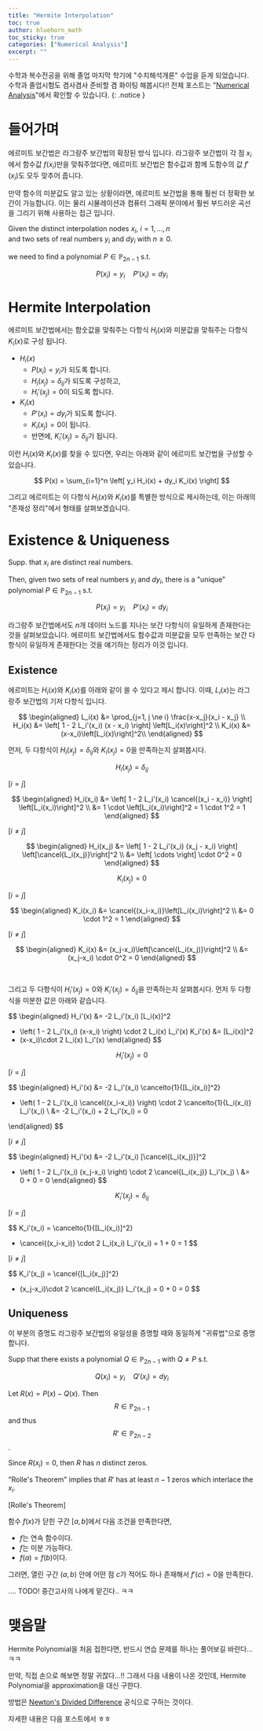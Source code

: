 ```yaml
---
title: "Hermite Interpolation"
toc: true
author: bluehorn_math
toc_sticky: true
categories: ["Numerical Analysis"]
excerpt: ""
---
```


수학과 복수전공을 위해 졸업 마지막 학기에 "수치해석개론" 수업을 듣게 되었습니다. 수학과 졸업시험도 겸사겸사 준비할 겸 화이팅 해봅시다!! 전체 포스트는 "[Numerical Analysis](/categories/numerical-analysis)"에서 확인할 수 있습니다.
{: .notice }

# 들어가며

에르미트 보간법은 라그랑주 보간법의 확장된 방식 입니다. 라그랑주 보간법이 각 점 $x_i$에서 함수값 $f(x_i)$만을 맞춰주었다면, 에르미트 보간법은 함수값과 함께 도함수의 값 $f'(x_i)$도 모두 맞추어 줍니다.

만약 함수의 미분값도 알고 있는 상황이라면, 에르미트 보간법을 통해 훨씬 더 정확한 보간이 가능합니다. 이는 물리 시뮬레이션과 컴퓨터 그래픽 분야에서 훨씬 부드러운 곡선을 그리기 위해 사용하는 접근 입니다.

<div class="theorem" markdown="1">

Given the distinct interpolation nodes $x_i$, $i=1,\dots,n$<br/>
and two sets of real numbers $y_i$ and $dy_i$ with $n\ge 0$.

we need to find a polynomial $P \in \mathbb{P}_{2n-1}$ s.t.

$$
P(x_i) = y_i \quad P'(x_i) = dy_i
$$

</div>

# Hermite Interpolation

에르미트 보간법에서는 함숫값을 맞춰주는 다항식 $H_i(x)$와 미분값을 맞춰주는 다항식 $K_i(x)$로 구성 됩니다.

- $H_i(x)$
  - $P(x_i) = y_i$가 되도록 합니다.
  - $H_i(x_j) = \delta_{ij}$가 되도록 구성하고,
  - $H_i'(x_j) = 0$이 되도록 합니다.
- $K_i(x)$
  - $P'(x_i) = dy_i$가 되도록 합니다.
  - $K_i(x_j) = 0$이 됩니다.
  - 반면에, $K_i'(x_j) = \delta_{ij}$가 됩니다.

이런 $H_i(x)$와 $K_i(x)$를 찾을 수 있다면, 우리는 아래와 같이 에르미트 보간법을 구성할 수 있습니다.

$$
P(x) = \sum_{i=1}^n \left[
  y_i H_i(x) + dy_i K_i(x)
\right]
$$

그리고 에르미트는 이 다항식 $H_i(x)$와 $K_i(x)$를 특별한 방식으로 제시하는데, 이는 아래의 "존재성 정리"에서 형태를 살펴보겠습니다.

# Existence & Uniqueness

<div class="theorem" markdown="1">

Supp. that $x_i$ are distinct real numbers.

Then, given two sets of real numbers $y_i$ and $dy_i$, there is a "unique" polynomial $P \in \mathbb{P}_{2n-1}$ s.t.

$$
P(x_i) = y_i \quad P'(x_i) = dy_i
$$

</div>

라그랑주 보간법에서도 $n$개 데이터 노드를 지나는 보간 다항식이 유일하게 존재한다는 것을 살펴보았습니다. 에르미트 보간법에서도 함수값과 미분값을 모두 만족하는 보간 다항식이 유일하게 존재한다는 것을 얘기하는 정리가 이것 입니다.

## Existence

에르미트는 $H_i(x)$와 $K_i(x)$를 아래와 같이 쓸 수 있다고 제시 합니다. 이때, $L_i(x)$는 라그랑주 보간법의 기저 다항식 입니다.

$$
\begin{aligned}
L_i(x) &= \prod_{j=1, j \ne i} \frac{x-x_j}{x_i - x_j} \\
H_i(x) &= \left[ 1 - 2 L_i'(x_i) (x - x_i) \right] \left[L_i(x)\right]^2 \\
K_i(x) &= (x-x_i)\left[L_i(x)\right]^2\\
\end{aligned}
$$

먼저, 두 다항식이 $H_i(x_j) = \delta_{ij}$와 $K_i(x_j) = 0$을 만족하는지 살펴봅시다.

<div class="proof" markdown="1">

$$
H_i(x_j) = \delta_{ij}
$$

[$i=j$]

$$
\begin{aligned}
H_i(x_i)
&= \left[ 1 - 2 L_i'(x_i) \cancel{(x_i - x_i)} \right] \left[L_i(x_i)\right]^2 \\
&= 1 \cdot \left[L_i(x_i)\right]^2 = 1 \cdot 1^2 = 1
\end{aligned}
$$

[$i\ne j$]

$$
\begin{aligned}
H_i(x_j)
&= \left[ 1 - 2 L_i'(x_i) (x_j - x_i) \right] \left[\cancel{L_i(x_j)}\right]^2 \\
&= \left[ \cdots \right] \cdot 0^2 = 0
\end{aligned}
$$

</div>

<div class="proof" markdown="1">

$$
K_i(x_j) = 0
$$

[$i=j$]

$$
\begin{aligned}
K_i(x_i)
&= \cancel{(x_i-x_i)}\left[L_i(x_i)\right]^2 \\
&= 0 \cdot 1^2 = 1
\end{aligned}
$$

[$i\ne j$]

$$
\begin{aligned}
K_i(x)
&= (x_j-x_i)\left[\cancel{L_i(x_j)}\right]^2 \\
&= (x_j-x_i) \cdot 0^2 = 0
\end{aligned}
$$

</div>

<br/>

그리고 두 다항식이 $H_i'(x_j) = 0$와 $K_i'(x_j) = \delta_{ij}$을 만족하는지 살펴봅시다. 먼저 두 다항식을 미분한 값은 아래와 같습니다.

$$
\begin{aligned}
H_i'(x)
&= -2 L_i'(x_i) [L_i(x)]^2
+ \left( 1 - 2 L_i'(x_i) (x-x_i) \right) \cdot 2 L_i(x) L_i'(x)
K_i'(x)
&= [L_i(x)]^2
+ (x-x_i)\cdot 2 L_i(x) L_i'(x)
\end{aligned}
$$

<div class="proof" markdown="1">

$$
H_i'(x_j) = 0
$$

[$i=j$]

$$
\begin{aligned}
H_i'(x)
&= -2 L_i'(x_i) \cancelto{1}{[L_i(x_i)]^2}
+ \left( 1 - 2 L_i'(x_i) \cancel{(x_i-x_i)} \right) \cdot 2 \cancelto{1}{L_i(x_i)} L_i'(x_i) \\
&= -2 L_i'(x_i) + 2 L_i'(x_i) = 0

\end{aligned}
$$

[$i\ne j$]

$$
\begin{aligned}
H_i'(x)
&= -2 L_i'(x_i) [\cancel{L_i(x_j)}]^2
+ \left( 1 - 2 L_i'(x_i) (x_j-x_i) \right) \cdot 2 \cancel{L_i(x_j)} L_i'(x_j) \\
&= 0 + 0 = 0
\end{aligned}
$$

</div>

<div class="proof" markdown="1">

$$
K_i'(x_j) = \delta_{ij}
$$

[$i=j$]

$$
K_i'(x_i)
= \cancelto{1}{[L_i(x_i)]^2}
+ \cancel{(x_i-x_i)} \cdot 2 L_i(x_i) L_i'(x_i)
= 1 + 0 = 1
$$

[$i\ne j$]

$$
K_i'(x_j)
= \cancel{[L_i(x_j)]^2}
+ (x_j-x_i)\cdot 2 \cancel{L_i(x_j)} L_i'(x_j)
= 0 + 0 = 0
$$

</div>

## Uniqueness

이 부분의 증명도 라그랑주 보간법의 유일성을 증명할 때와 동일하게 "귀류법"으로 증명 합니다.

<div class="proof" markdown="1">

Supp that there exists a polynomial $Q \in \mathbb{P}_{2n-1}$ with $Q \ne P$ s.t.

$$
Q(x_i) = y_i \quad Q'(x_i) = dy_i
$$

Let $R(x) = P(x) - Q(x)$.
Then $$R \in \mathbb{P}_{2n-1}$$
and thus $$R' \in \mathbb{P}_{2n-2}$$.

Since $R(x_i) = 0$, then $R$ has $n$ distinct zeros.

"Rolle's Theorem" implies that $R'$ has at least $n-1$ zeros which interlace the $x_i$.

<div class="theorem" markdown="1">

[Rolle's Theorem]

함수 $f(x)$가 닫힌 구간 $[a, b]$에서 다음 조건을 만족한다면,

- $f$는 연속 함수이다.
- $f$는 미분 가능하다.
- $f(a) = f(b)$이다.

그러면, 열린 구간 $(a, b)$ 안에 어떤 점 $c$가 적어도 하나 존재해서 $f'(c) = 0$을 만족한다.

</div>

.... TODO! 중간고사의 나에게 맡긴다.. ㅋㅋ


</div>


# 맺음말

Hermite Polynomial을 처음 접한다면, 반드시 연습 문제를 하나는 풀어보길 바란다... ㅋㅋ

만약, 직접 손으로 해보면 정말 귀찮다...!! 그래서 다음 내용이 나온 것인데, Hermite Polynomial을 approximation을 대신 구한다.

방법은 [Newton's Divided Difference](/2025/03/27/newton-divided-differences/) 공식으로 구하는 것이다.

자세한 내용은 다음 포스트에서 ㅎㅎ


